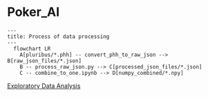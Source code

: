 # Poker_AI

```mermaid
---
title: Process of data processing
---
  flowchart LR
    A[pluribus/*.phh] -- convert_phh_to_raw_json --> B[raw_json_files/*.json]
    B -- process_raw_json.py --> C[processed_json_files/*.json]
    C -- combine_to_one.ipynb --> D[numpy_combined/*.npy]
```
[Exploratory Data Analysis](hands_occurences.html)

